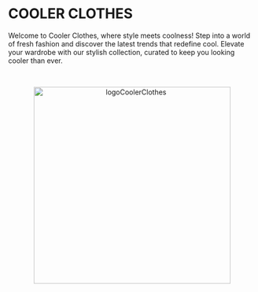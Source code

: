 # COOLER CLOTHES

Welcome to Cooler Clothes, where style meets coolness! Step into a world of fresh fashion and discover the latest trends that redefine cool. Elevate your wardrobe with our stylish collection, curated to keep you looking cooler than ever.

<br>
<p align="center">
<img src="https://github.com/Lucys-Github/grupparbete/assets/143692920/a2fbaf42-a519-473d-8d94-42f3fe65bbe7" alt="logoCoolerClothes" width="400" />
</p>
